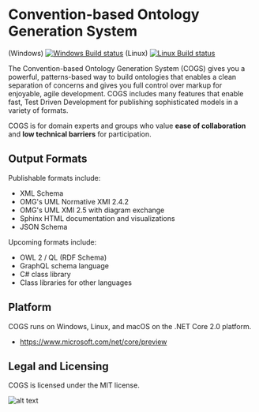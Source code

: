 Convention-based Ontology Generation System
===
(Windows) [![Windows Build status](https://ci.appveyor.com/api/projects/status/5ky4r2jd5un3a0qh/branch/master?svg=true)](https://ci.appveyor.com/project/DanSmith/cogs/branch/master) (Linux) [![Linux Build status](https://travis-ci.org/Colectica/cogs.svg?branch=master)](https://travis-ci.org/Colectica/cogs)


The Convention-based Ontology Generation System (COGS) gives you a powerful, patterns-based way to build ontologies that enables a clean separation of concerns and gives you full control over markup for enjoyable, agile development. COGS includes many features that enable fast, Test Driven Development for publishing sophisticated models in a variety of formats.

COGS is for domain experts and groups who value **ease of collaboration** and **low technical barriers** for participation.

## Output Formats

Publishable formats include:

* XML Schema
* OMG's UML Normative XMI 2.4.2
* OMG's UML XMI 2.5 with diagram exchange
* Sphinx HTML documentation and visualizations
* JSON Schema

Upcoming formats include:

* OWL 2 / QL (RDF Schema)
* GraphQL schema language
* C# class library
* Class libraries for other languages

## Platform
COGS runs on Windows, Linux, and macOS on the .NET Core 2.0 platform.
* https://www.microsoft.com/net/core/preview

## Legal and Licensing
COGS is licensed under the MIT license.



![alt text][logo]

[logo]: https://upload.wikimedia.org/wikipedia/commons/thumb/2/20/Vinci%2C_Leonardo_Da_-_Ingranaggio.jpg/538px-Vinci%2C_Leonardo_Da_-_Ingranaggio.jpg "COGS"
